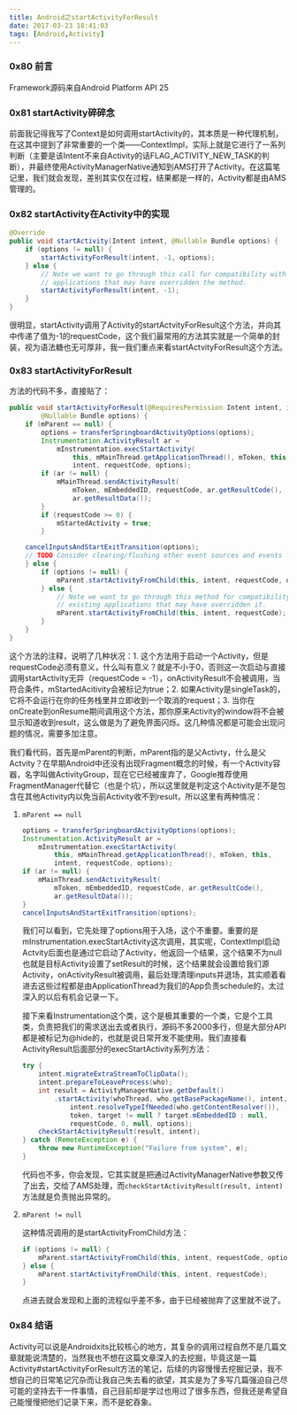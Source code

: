 ```yaml
---
title: Android之startActivityForResult
date: 2017-03-23 18:41:03
tags: [Android,Activity]
---
```


### 0x80 前言

Framework源码来自Android Platform API 25

### 0x81 startActivity碎碎念

前面我记得我写了Context是如何调用startActivity的，其本质是一种代理机制，在这其中提到了非常重要的一个类——ContextImpl，实际上就是它进行了一系列判断（主要是该Intent不来自Activity的话FLAG_ACTIVITY_NEW_TASK的判断），并最终使用ActivityManagerNative通知到AMS打开了Activity。在这篇笔记里，我们就会发现，差别其实仅在过程，结果都是一样的，Activity都是由AMS管理的。

### 0x82 startActivity在Activity中的实现

```Java
@Override
public void startActivity(Intent intent, @Nullable Bundle options) {
    if (options != null) {
        startActivityForResult(intent, -1, options);
    } else {
        // Note we want to go through this call for compatibility with
        // applications that may have overridden the method.
        startActivityForResult(intent, -1);
    }
}
```

很明显，startActivity调用了Activity的startActvityForResult这个方法，并向其中传递了值为-1的requestCode，这个我们最常用的方法其实就是一个简单的封装，视为语法糖也无可厚非，我一我们重点来看startActvityForResult这个方法。

### 0x83 startActivityForResult

方法的代码不多，直接贴了：

```Java
public void startActivityForResult(@RequiresPermission Intent intent, int requestCode,
        @Nullable Bundle options) {
    if (mParent == null) {
        options = transferSpringboardActivityOptions(options);
        Instrumentation.ActivityResult ar =
            mInstrumentation.execStartActivity(
                this, mMainThread.getApplicationThread(), mToken, this,
                intent, requestCode, options);
        if (ar != null) {
            mMainThread.sendActivityResult(
                mToken, mEmbeddedID, requestCode, ar.getResultCode(),
                ar.getResultData());
        }
        if (requestCode >= 0) {
            mStartedActivity = true;
        }

    cancelInputsAndStartExitTransition(options);
    // TODO Consider clearing/flushing other event sources and events for child windows.
    } else {
        if (options != null) {
            mParent.startActivityFromChild(this, intent, requestCode, options);
        } else {
            // Note we want to go through this method for compatibility with
            // existing applications that may have overridden it.
            mParent.startActivityFromChild(this, intent, requestCode);
        }
    }
}
```

这个方法的注释，说明了几种状况：1. 这个方法用于启动一个Activity，但是requestCode必须有意义，什么叫有意义？就是不小于0，否则这一次启动与直接调用startActivity无异（requestCode = -1），onActivityResult不会被调用，当符合条件，mStartedAcitivity会被标记为true；2. 如果Activity是singleTask的，它将不会运行在你的任务栈里并立即收到一个取消的request；3. 当你在onCreate到onResume期间调用这个方法，那你原来Activity的window将不会被显示知道收到result，这么做是为了避免界面闪烁。这几种情况都是可能会出现问题的情况，需要多加注意。

我们看代码，首先是mParent的判断，mParent指的是父Activty，什么是父Actvity？在早期Android中还没有出现Fragment概念的时候，有一个Activity容器，名字叫做ActivityGroup，现在它已经被废弃了，Google推荐使用FragmentManager代替它（也是个坑），所以这里就是判定这个Activity是不是包含在其他Activity内以免当前Activity收不到result，所以这里有两种情况：

1. `mParent == null`

    ```Java
    options = transferSpringboardActivityOptions(options);
    Instrumentation.ActivityResult ar =
        mInstrumentation.execStartActivity(
            this, mMainThread.getApplicationThread(), mToken, this,
            intent, requestCode, options);
    if (ar != null) {
        mMainThread.sendActivityResult(
            mToken, mEmbeddedID, requestCode, ar.getResultCode(),
            ar.getResultData());
    }
    cancelInputsAndStartExitTransition(options);
    ```
    我们可以看到，它先处理了options用于入场，这个不重要。重要的是mInstrumentation.execStartActivity这次调用，其实呢，ContextImpl启动Actvity后面也是通过它启动了Activity，他返回一个结果，这个结果不为null也就是目标Activity设置了setResult的时候，这个结果就会设置给我们源Activity，onActivityResult被调用，最后处理清理inputs并退场，其实顺着看进去这些过程都是由ApplicationThread为我们的App负责schedule的，太过深入的以后有机会记录一下。

    接下来看Instrumentation这个类，这个是极其重要的一个类，它是个工具类，负责把我们的需求送出去或者执行，源码不多2000多行，但是大部分API都是被标记为@hide的，也就是说日常开发不能使用。我们直接看ActivityResult后面部分的execStartActivity系列方法：
    ```Java
    try {
        intent.migrateExtraStreamToClipData();
        intent.prepareToLeaveProcess(who);
        int result = ActivityManagerNative.getDefault()
            .startActivity(whoThread, who.getBasePackageName(), intent,
                intent.resolveTypeIfNeeded(who.getContentResolver()),
                token, target != null ? target.mEmbeddedID : null,
                requestCode, 0, null, options);
        checkStartActivityResult(result, intent);
    } catch (RemoteException e) {
        throw new RuntimeException("Failure from system", e);
    }
    ```
    代码也不多，你会发现，它其实就是把通过ActivityManagerNative参数又传了出去，交给了AMS处理，而`checkStartActivityResult(result, intent)`方法就是负责抛出异常的。

1. `mParent != null`

    这种情况调用的是startActivityFromChild方法：
    ```Java
    if (options != null) {
        mParent.startActivityFromChild(this, intent, requestCode, options);
    } else {
        mParent.startActivityFromChild(this, intent, requestCode);
    }
    ```
    点进去就会发现和上面的流程似乎差不多，由于已经被抛弃了这里就不说了。

### 0x84 结语

Activity可以说是Androidxits比较核心的地方，其复杂的调用过程自然不是几篇文章就能说清楚的，当然我也不想在这篇文章深入的去挖掘，毕竟这是一篇Activity#startActivityForResult方法的笔记，后续的内容慢慢去挖掘记录，我不想自己的日常笔记冗杂而让我自己失去看的欲望，其实是为了多写几篇强迫自己尽可能的坚持去干一件事情，自己目前却是学过也用过了很多东西，但我还是希望自己能慢慢把他们记录下来，而不是蛇吞象。
